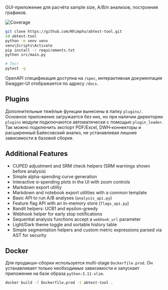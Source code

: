 GUI-приложение для расчёта sample size, A/B/n анализов, построения графиков.

![Coverage](coverage.svg)

```bash
git clone https://github.com/Nhimphu/abtest-tool.git
cd abtest-tool
python -m venv venv
venv\Scripts\Activate
pip install -r requirements.txt
python src/main.py

# Тест
pytest -q

```

OpenAPI спецификация доступна на `/spec`, интерактивная документация
Swagger‑UI отображается по адресу `/docs`.

## Plugins

Дополнительные тяжёлые функции вынесены в папку `plugins/`. Основное
приложение загружается без них, но при наличии директории `plugins`
модули подключаются автоматически с помощью `plugin_loader`. Так можно
подключить экспорт PDF/Excel, DWH‑коннекторы и расширенный Байесовский
анализ, не устанавливая лишние зависимости в базовой сборке.

## Additional Features

- CUPED adjustment and SRM check helpers (SRM warnings shown before analysis)
- Simple alpha-spending curve generation
- Interactive α-spending plots in the UI with zoom controls
- Markdown export utility
- Markdown and notebook export utilities with a common template
- Basic API to run A/B analyses (`analysis_api.py`)
- Feature flag API with an in-memory store (`flags_api.py`)
- Bandit helpers: UCB1 and epsilon-greedy
- Webhook helper for early stop notifications
- Sequential analysis functions accept a `webhook_url` parameter
- Light/Dark theme toggle and sortable history table
- Simple segmentation helpers and custom metric expressions parsed via AST for security


## Docker

Для продакшн-сборки используется multi-stage `Dockerfile.prod`. Он устанавливает
только необходимые зависимости и запускает приложение на базе образа
`python:3.11-slim`.

```bash
docker build -f Dockerfile.prod -t abtest-tool .
```
